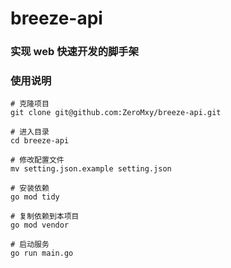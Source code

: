 # breeze-api

### 实现 web 快速开发的脚手架

### 使用说明
```
# 克隆项目
git clone git@github.com:ZeroMxy/breeze-api.git

# 进入目录
cd breeze-api

# 修改配置文件
mv setting.json.example setting.json

# 安装依赖
go mod tidy

# 复制依赖到本项目
go mod vendor

# 启动服务
go run main.go
```